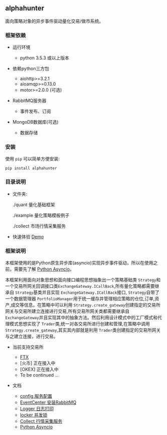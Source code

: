 
## alphahunter

面向策略对象的异步事件驱动量化交易/做市系统。


### 框架依赖

- 运行环境
   - python 3.5.3 或以上版本

- 依赖python三方包
   - aiohttp>=3.2.1
   - aioamqp>=0.13.0
   - motor>=2.0.0 (可选)

- RabbitMQ服务器
    - 事件发布、订阅

- MongoDB数据库(可选)
    - 数据存储


### 安装
使用 `pip` 可以简单方便安装:
```text
pip install alphahunter
```


### 目录说明

- 文件夹:

  ./quant 量化基础框架

  ./example 量化策略模板例子

  ./collect 市场行情采集服务

- 快速体验
    [Demo](example/)


### 框架说明

本框架使用的是Python原生异步库(asyncio)实现异步事件驱动，所以在使用之前，需要先了解 [Python Asyncio](https://docs.python.org/3/library/asyncio.html)。

本框架利用面向对象思想和面向接口编程思想抽象出一个策略基础类 `Strategy`和一个交易所网关回调接口类`ExchangeGateway.ICallBack`,所有量化策略都需要继承自 `Strategy`基类并且实现 `ExchangeGateway.ICallBack`接口, `Strategy`自带了一个数据管理器 `PortfolioManager`用于统一缓存并管理相应策略的仓位,订单,资产,成交等信息。在策略中可以利用 `Strategy.create_gateway`创建指定的交易所网关与交易所建立连接进行交易,所有交易所网关类都需要继承自 `ExchangeGateway`并且实现其中的抽象方法。然后利用设计模式中的工厂模式和代理模式思想实现了 `Trader`类,统一对各交易所进行创建和管理,在策略中调用 `Strategy.create_gateway`,其实其内部就是利用 `Trader`类创建指定的交易所网关与之建立连接，进行交易。

- 当前支持交易所
    - [FTX](example/ftx)
    - [火币] 正在接入中
    - [OKEX] 正在接入中
    - To be continued ...

- 文档
   - [config 服务配置](docs/configure/README.md)
   - [EventCenter 安装RabbitMQ](docs/others/rabbitmq_deploy.md)
   - [Logger 日志打印](docs/others/logger.md)
   - [locker 并发锁](docs/others/locker.md)
   - [Collect 行情采集服务](collect/README.md)
   - [Python Asyncio](https://docs.python.org/3/library/asyncio.html)
